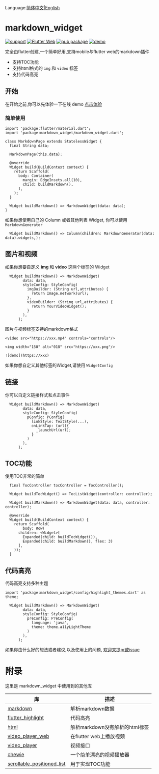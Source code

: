 Language:[简体中文](https://github.com/asjqkkkk/markdown_widget/blob/master/README_ZH.md)|[English](https://github.com/asjqkkkk/markdown_widget/blob/master/README.md)

# markdown_widget

[![support](https://img.shields.io/badge/platform-flutter%7Cdart%20vm-ff69b4.svg?style=flat-square)](https://github.com/asjqkkkk/markdown_widget)
[![Flutter Web](https://github.com/asjqkkkk/markdown_widget/workflows/Flutter%20Web/badge.svg)](https://github.com/asjqkkkk/markdown_widget/actions)
[![pub package](https://img.shields.io/pub/v/markdown_widget.svg)](https://pub.dartlang.org/packages/markdown_widget)
[![demo](https://img.shields.io/badge/demo-online-brightgreen)](http://oldben.gitee.io/markdown_widget)

完全由flutter创建,一个简单好用,支持mobile与flutter web的markdown插件

- 支持TOC功能
- 支持html格式的 `img` 和 `video` 标签
- 支持代码高亮


## 开始

在开始之前,你可以先体验一下在线 demo [点击体验](http://oldben.gitee.io/markdown_widget)

### 简单使用


```
import 'package:flutter/material.dart';
import 'package:markdown_widget/markdown_widget.dart';

class MarkdownPage extends StatelessWidget {
  final String data;

  MarkdownPage(this.data);

  @override
  Widget build(BuildContext context) {
    return Scaffold(
      body: Container(
        margin: EdgeInsets.all(10),
        child: buildMarkdown(),
      ),
    );
  }

  Widget buildMarkdown() => MarkdownWidget(data: data);
}
```

如果你想使用自己的 Column 或者其他列表 Widget, 你可以使用 `MarkdownGenerator`


```
  Widget buildMarkdown() => Column(children: MarkdownGenerator(data: data).widgets,);
```


## 图片和视频

如果你想要自定义 **img** 和 **video** 这两个标签的 Widget

```
  Widget buildMarkdown() => MarkdownWidget(
        data: data,
        styleConfig: StyleConfig(
          imgBuilder: (String url,attributes) {
            return Image.network(url);
          },
          videoBuilder: (String url,attributes) {
            return YourVideoWidget();
          }
        ),
      );
```

图片与视频标签支持的markdown格式

```
<video src="https://xxx.mp4" controls="controls"/>

<img width="150" alt="018" src="https://xxx.png"/>

![demo](https://xxx)

```

如果你想自定义其他标签的Widget,请使用 `WidgetConfig`

## 链接

你可以自定义链接样式和点击事件


```
  Widget buildMarkdown() => MarkdownWidget(
        data: data,
        styleConfig: StyleConfig(
          pConfig: PConfig(
            linkStyle: TextStyle(...),
            onLinkTap: (url){
              _launchUrl(url);
            }
          )
        ),
      );
```

## TOC功能

使用TOC非常的简单

```
  final TocController tocController = TocController();

  Widget buildTocWidget() => TocListWidget(controller: controller);

  Widget buildMarkdown() => MarkdownWidget(data: data, controller: controller);

  @override
  Widget build(BuildContext context) {
    return Scaffold(
        body: Row(
      children: <Widget>[
        Expanded(child: buildTocWidget()),
        Expanded(child: buildMarkdown(), flex: 3)
      ],
    ));
  }
```

## 代码高亮

代码高亮支持多种主题

```
import 'package:markdown_widget/config/highlight_themes.dart' as theme;

  Widget buildMarkdown() => MarkdownWidget(
        data: data,
        styleConfig: StyleConfig(
          preConfig: PreConfig(
            language: 'java',
            theme: theme.a11yLightTheme
          )
        ),
      );
```

如果你由什么好的想法或者建议,以及使用上的问题, [欢迎来提pr或issue](https://github.com/asjqkkkk/markdown_widget)


# 附录

这里是 markdown_widget 中使用到的其他库

库 | 描述
---|---
[markdown](https://pub.flutter-io.cn/packages/markdown) | 解析markdown数据
[flutter_highlight](https://pub.flutter-io.cn/packages/flutter_highlight) | 代码高亮
[html](https://pub.flutter-io.cn/packages/html) | 解析markdown没有解析的html标签
[video_player_web](https://pub.flutter-io.cn/packages/video_player_web) | 在flutter web上播放视频
[video_player](https://pub.flutter-io.cn/packages/video_player) | 视频接口
[chewie](https://pub.flutter-io.cn/packages/chewie) | 一个简单漂亮的视频播放器
[scrollable_positioned_list](https://pub.flutter-io.cn/packages/scrollable_positioned_list) | 用于实现TOC功能
